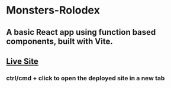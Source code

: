 # Monsters-Rolodex

## A basic React app using function based components, built with Vite.

## [Live Site](https://monsters-rolodex-function-based-tom-ainsworth.vercel.app/)

### ctrl/cmd + click to open the deployed site in a new tab

